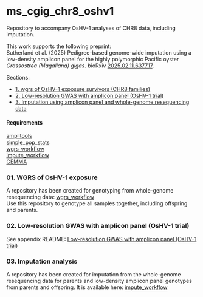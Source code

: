 # ms_cgig_chr8_oshv1
Repository to accompany OsHV-1 analyses of CHR8 data, including imputation.      

This work supports the following preprint:      
Sutherland et al. (2025) Pedigree-based genome-wide imputation using a low-density amplicon panel for the highly polymorphic Pacific oyster *Crassostrea (Magallana) gigas*. bioRxiv [2025.02.11.637717](https://doi.org/10.1101/2025.02.11.637717).        


Sections:     
- [1. wgrs of OsHV-1 exposure survivors (CHR8 families)](#01-wgrs-of-oshv-1-exposure)    
- [2. Low-resolution GWAS with amplicon panel (OsHV-1 trial)](#02-low-resolution-gwas-with-amplicon-panel-oshv-1-trial)    
- [3. Imputation using amplicon panel and whole-genome resequencing data](#01-wgrs-of-oshv-1-exposure)    

#### Requirements ####
[amplitools](https://github.com/bensutherland/amplitools)      
[simple_pop_stats](https://github.com/bensutherland/simple_pop_stats)      
[wgrs_workflow](https://github.com/bensutherland/wgrs_workflow)       
[impute_workflow](https://github.com/bensutherland/impute_workflow)      
[GEMMA](https://github.com/genetics-statistics/GEMMA/tree/master)       


### 01. WGRS of OsHV-1 exposure ###
A repository has been created for genotyping from whole-genome resequencing data: [wgrs_workflow](https://github.com/bensutherland/wgrs_workflow)        
Use this repository to genotype all samples together, including offspring and parents.     

### 02. Low-resolution GWAS with amplicon panel (OsHV-1 trial) ###
See appendix README: [Low-resolution GWAS with amplicon panel (OsHV-1 trial)](20_docs/README_LR_panel_GWAS.md)     

### 03. Imputation analysis ###
A repository has been created for imputation from the whole-genome resequencing data for parents and low-density amplicon panel genotypes from parents and offspring. It is available here: [impute_workflow](https://github.com/bensutherland/impute_workflow)      
